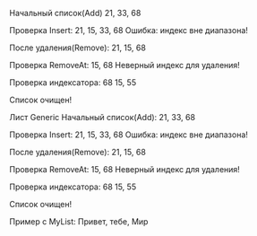 Начальный список(Add)
21, 33, 68

Проверка Insert:
21, 15, 33, 68
Ошибка: индекс вне диапазона!

После удаления(Remove):
21, 15, 68

Проверка RemoveAt:
15, 68
Неверный индекс для удаления!

Проверка индексатора:
68
15, 55

Список очищен!


Лист Generic
Начальный список(Add):
21, 33, 68

Проверка Insert:
21, 15, 33, 68
Ошибка: индекс вне диапазона!

После удаления(Remove):
21, 15, 68

Проверка RemoveAt:
15, 68
Неверный индекс для удаления!

Проверка индексатора:
68
15, 55

Список очищен!


Пример с MyList<string>:
Привет, тебе, Мир
